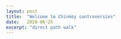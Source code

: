 ```yaml
---
layout: post
title:  "Welcome to Chinmoy controversies"
date:   2020-06-25
excerpt: "direct path walk"
---
```

